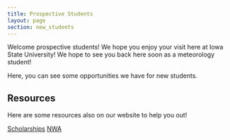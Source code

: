 ```yaml
---
title: Prospective Students
layout: page
section: new_students
---
```


<p>Welcome prospective students! We hope you enjoy your visit here at Iowa State University! We hope to see you back here soon as a meteorology student!</p>

<p>Here, you can see some opportunities we have for new students.</p>

<div class="row">
  <h2>Resources</h2>
  <p>Here are some resources also on our website to help you out!</p>
  <div class="quick-links">
    <a class="btn btn-default" href="https://meteor.geol.iastate.edu/ams/resources/scholarships/" role="button">Scholarships</a>
    <a class="btn btn-default" href="https://meteor.geol.iastate.edu/ams/events-activities/nwa/" role="button">NWA</a>
  </div>
</div>
